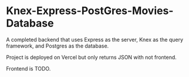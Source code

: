 # Knex-Express-PostGres-Movies-Database

A completed backend that uses Express as the server, Knex as the query framework, and Postgres as the database.

Project is deployed on Vercel but only returns JSON with not frontend.

Frontend is TODO.
